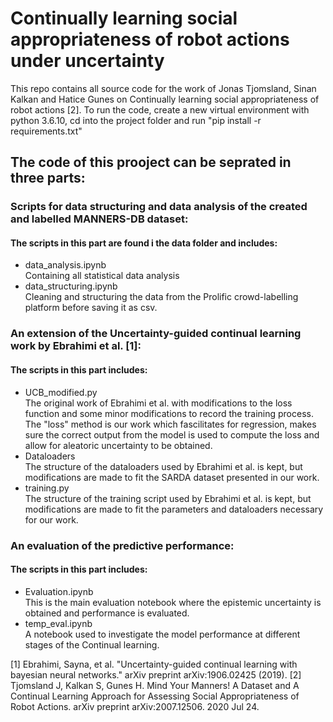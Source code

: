 # Continually learning social appropriateness of robot actions under uncertainty
This repo contains all source code for the work of Jonas Tjomsland, Sinan Kalkan and Hatice Gunes on Continually learning social appropriateness of robot actions [2]. 
To run the code, create a new virtual environment with python 3.6.10, cd into the project folder and run "pip install -r requirements.txt"

## The code of this prooject can be seprated in three parts:
### Scripts for data structuring and data analysis of the created and labelled MANNERS-DB dataset:
#### The scripts in this part are found i the data folder and includes:
- data_analysis.ipynb\
Containing all statistical data analysis
- data_structuring.ipynb\
Cleaning and structuring the data from the Prolific crowd-labelling platform before saving it as csv.
### An extension of the Uncertainty-guided continual learning work by Ebrahimi et al. [1]:
#### The scripts in this part includes:
- UCB_modified.py\
The original work of Ebrahimi et al. with modifications to the loss function and some minor modifications to record the training process. The "loss" method is our 
work which fascilitates for regression, makes sure the correct output from the model is used to compute the loss and allow for aleatoric uncertainty to be obtained.
- Dataloaders\
The structure of the dataloaders used by Ebrahimi et al. is kept, but modifications are made to fit the SARDA dataset presented in our work.
- training.py\
The structure of the training script used by Ebrahimi et al. is kept, but modifications are made to fit the parameters and dataloaders necessary for our work.
### An evaluation of the predictive performance:
#### The scripts in this part includes:
- Evaluation.ipynb\
This is the main evaluation notebook where the epistemic uncertainty is obtained and performance is evaluated.
- temp_eval.ipynb\
A notebook used to investigate the model performance at different stages of the Continual learning.



[1] Ebrahimi, Sayna, et al. "Uncertainty-guided continual learning with bayesian neural networks." arXiv preprint arXiv:1906.02425 (2019).
[2] Tjomsland J, Kalkan S, Gunes H. Mind Your Manners! A Dataset and A Continual Learning Approach for Assessing Social Appropriateness of Robot Actions. arXiv preprint arXiv:2007.12506. 2020 Jul 24.
